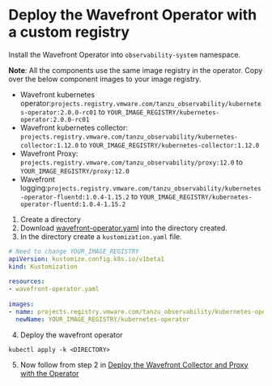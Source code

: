 # Deploy the Wavefront Operator with a custom registry

Install the Wavefront Operator into `observability-system` namespace.

**Note**: All the components use the same image registry in the operator. Copy over the below component images to your image registry.
- Wavefront kubernetes operator:`projects.registry.vmware.com/tanzu_observability/kubernetes-operator:2.0.0-rc01` to `YOUR_IMAGE_REGISTRY/kubernetes-operator:2.0.0-rc01`
- Wavefront kubernetes collector: `projects.registry.vmware.com/tanzu_observability/kubernetes-collector:1.12.0` to `YOUR_IMAGE_REGISTRY/kubernetes-collector:1.12.0`
- Wavefront Proxy: `projects.registry.vmware.com/tanzu_observability/proxy:12.0` to `YOUR_IMAGE_REGISTRY/proxy:12.0`
- Wavefront logging:`projects.registry.vmware.com/tanzu_observability/kubernetes-operator-fluentd:1.0.4-1.15.2` to `YOUR_IMAGE_REGISTRY/kubernetes-operator-fluentd:1.0.4-1.15.2`

1. Create a directory
2. Download [wavefront-operator.yaml](https://raw.githubusercontent.com/wavefrontHQ/wavefront-operator-for-kubernetes/main/deploy/kubernetes/wavefront-operator.yaml) into the directory created.
3. In the directory create a `kustomization.yaml` file.
  ```yaml
  # Need to change YOUR_IMAGE_REGISTRY
  apiVersion: kustomize.config.k8s.io/v1beta1
  kind: Kustomization
   
  resources:
  - wavefront-operator.yaml
   
  images:
  - name: projects.registry.vmware.com/tanzu_observability/kubernetes-operator
    newName: YOUR_IMAGE_REGISTRY/kubernetes-operator
  ```
4. Deploy the wavefront operator 
  ```
  kubectl apply -k <DIRECTORY>
  ```
5. Now follow from step 2 in [Deploy the Wavefront Collector and Proxy with the Operator](../README.md#deploy-the-wavefront-collector-and-proxy-with-the-operator)